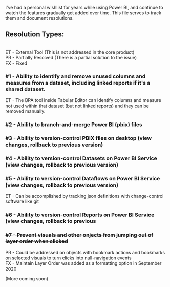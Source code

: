 I've had a personal wishlist for years while using Power BI, and continue to watch the features gradually get added over time.
This file serves to track them and document resolutions.

## Resolution Types:
<br>ET - External Tool (This is not addressed in the core product)
<br>PR - Partially Resolved (There is a partial solution to the issue)
<br>FX - Fixed

### #1 - Ability to identify and remove unused columns and measures from a dataset, including linked reports if it's a shared dataset.
  ET - The BPA tool inside Tabular Editor can identify columns and measure not used within that dataset (but not linked reports) and they can be removed manually.

### #2 - Ability to branch-and-merge Power BI (pbix) files

### #3 - Ability to version-control PBIX files on desktop (view changes, rollback to previous version)

### #4 - Ability to version-control Datasets on Power BI Service (view changes, rollback to previous version)

### #5 - Ability to version-control Dataflows on Power BI Service (view changes, rollback to previous version)
  ET - Can be accomplished by tracking json definitions with change-control software like git

### #6 - Ability to version-control Reports on Power BI Service (view changes, rollback to previous 

### ~~#7 - Prevent visuals and other onjects from jumping out of layer order when clicked~~
  PR - Could be addressed on objects with bookmark actions and bookmarks on selected visuals to turn clicks into null-navigation events
<br>  FX - Maintain Layer Order was added as a formatting option in September 2020


(More coming soon)
